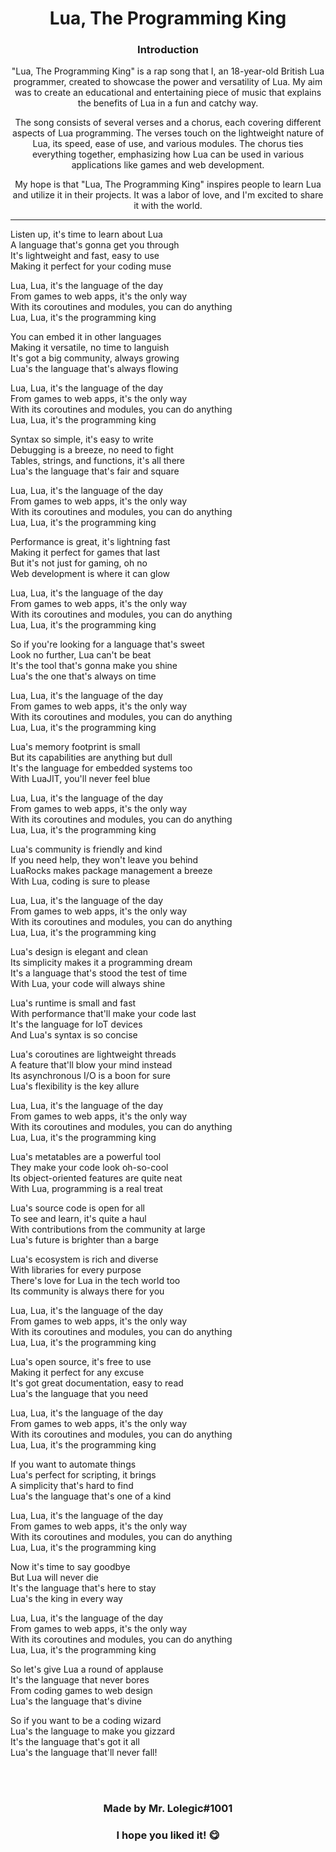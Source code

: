 <h1 align="center">Lua, The Programming King</h1>

<div align="center">

### Introduction
"Lua, The Programming King" is a rap song that I, an 18-year-old British Lua programmer, created to showcase the power and versatility of Lua. My aim was to create an educational and entertaining piece of music that explains the benefits of Lua in a fun and catchy way.

The song consists of several verses and a chorus, each covering different aspects of Lua programming. The verses touch on the lightweight nature of Lua, its speed, ease of use, and various modules. The chorus ties everything together, emphasizing how Lua can be used in various applications like games and web development.

My hope is that "Lua, The Programming King" inspires people to learn Lua and utilize it in their projects. It was a labor of love, and I'm excited to share it with the world.
</div>


---

<div align="left">

Listen up, it's time to learn about Lua</br>
A language that's gonna get you through</br>
It's lightweight and fast, easy to use</br>
Making it perfect for your coding muse</br>

Lua, Lua, it's the language of the day</br>
From games to web apps, it's the only way</br>
With its coroutines and modules, you can do anything</br>
Lua, Lua, it's the programming king</br>

You can embed it in other languages</br>
Making it versatile, no time to languish</br>
It's got a big community, always growing</br>
Lua's the language that's always flowing</br>

Lua, Lua, it's the language of the day</br>
From games to web apps, it's the only way</br>
With its coroutines and modules, you can do anything</br>
Lua, Lua, it's the programming king</br>

Syntax so simple, it's easy to write</br>
Debugging is a breeze, no need to fight</br>
Tables, strings, and functions, it's all there</br>
Lua's the language that's fair and square</br>

Lua, Lua, it's the language of the day</br>
From games to web apps, it's the only way</br>
With its coroutines and modules, you can do anything</br>
Lua, Lua, it's the programming king</br>

Performance is great, it's lightning fast</br>
Making it perfect for games that last</br>
But it's not just for gaming, oh no</br>
Web development is where it can glow</br>

Lua, Lua, it's the language of the day </br>
From games to web apps, it's the only way </br>
With its coroutines and modules, you can do anything </br>
Lua, Lua, it's the programming king</br>

So if you're looking for a language that's sweet</br>
Look no further, Lua can't be beat</br>
It's the tool that's gonna make you shine</br>
Lua's the one that's always on time</br>

Lua, Lua, it's the language of the day </br>
From games to web apps, it's the only way </br>
With its coroutines and modules, you can do anything</br> 
Lua, Lua, it's the programming king</br>

Lua's memory footprint is small</br>
But its capabilities are anything but dull</br>
It's the language for embedded systems too</br>
With LuaJIT, you'll never feel blue</br>

Lua, Lua, it's the language of the day </br>
From games to web apps, it's the only way </br>
With its coroutines and modules, you can do anything </br>
Lua, Lua, it's the programming king</br>

Lua's community is friendly and kind</br>
If you need help, they won't leave you behind</br>
LuaRocks makes package management a breeze</br>
With Lua, coding is sure to please</br>

Lua, Lua, it's the language of the day </br>
From games to web apps, it's the only way </br>
With its coroutines and modules, you can do anything </br>
Lua, Lua, it's the programming king</br>

Lua's design is elegant and clean </br>
Its simplicity makes it a programming dream </br>
It's a language that's stood the test of time</br> 
With Lua, your code will always shine</br>

Lua's runtime is small and fast </br>
With performance that'll make your code last </br>
It's the language for IoT devices </br>
And Lua's syntax is so concise</br>

Lua's coroutines are lightweight threads </br>
A feature that'll blow your mind instead </br>
Its asynchronous I/O is a boon for sure </br>
Lua's flexibility is the key allure</br>

Lua, Lua, it's the language of the day </br>
From games to web apps, it's the only way </br>
With its coroutines and modules, you can do anything</br> 
Lua, Lua, it's the programming king</br>

Lua's metatables are a powerful tool </br>
They make your code look oh-so-cool </br>
Its object-oriented features are quite neat</br> 
With Lua, programming is a real treat</br>

Lua's source code is open for all</br>
To see and learn, it's quite a haul </br>
With contributions from the community at large</br>
Lua's future is brighter than a barge</br>

Lua's ecosystem is rich and diverse </br>
With libraries for every purpose </br>
There's love for Lua in the tech world too</br> 
Its community is always there for you</br>

Lua, Lua, it's the language of the day </br>
From games to web apps, it's the only way </br>
With its coroutines and modules, you can do anything </br>
Lua, Lua, it's the programming king</br>

Lua's open source, it's free to use</br>
Making it perfect for any excuse</br>
It's got great documentation, easy to read</br>
Lua's the language that you need</br>

Lua, Lua, it's the language of the day </br>
From games to web apps, it's the only way </br>
With its coroutines and modules, you can do anything </br>
Lua, Lua, it's the programming king</br>

If you want to automate things</br>
Lua's perfect for scripting, it brings</br>
A simplicity that's hard to find</br>
Lua's the language that's one of a kind</br>

Lua, Lua, it's the language of the day </br>
From games to web apps, it's the only way </br>
With its coroutines and modules, you can do anything </br>
Lua, Lua, it's the programming king</br>

Now it's time to say goodbye</br>
But Lua will never die</br>
It's the language that's here to stay</br>
Lua's the king in every way</br>

Lua, Lua, it's the language of the day </br>
From games to web apps, it's the only way </br>
With its coroutines and modules, you can do anything </br>
Lua, Lua, it's the programming king</br>

So let's give Lua a round of applause</br>
It's the language that never bores</br>
From coding games to web design</br>
Lua's the language that's divine</br>

So if you want to be a coding wizard</br>
Lua's the language to make you gizzard</br>
It's the language that's got it all</br>
Lua's the language that'll never fall!</br>


</br></br>

<div align="center">

### Made by Mr. Lolegic#1001
### I hope you liked it! 😋

</div>
